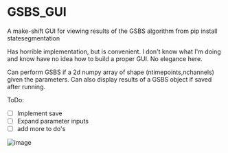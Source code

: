 # GSBS_GUI
A make-shift GUI for viewing results of the GSBS algorithm from 
pip install statesegmentation

Has horrible implementation, but is convenient.
I don't know what I'm doing and know have no idea how to build a proper GUI. No elegance here.

Can perform GSBS if a 2d numpy array of shape (ntimepoints,nchannels) given the parameters.
Can also display results of a GSBS object if saved after running.

ToDo:
- [ ] Implement save
- [ ] Expand parameter inputs
- [ ] add more to do's

![image](https://github.com/user-attachments/assets/07bab6d7-21a7-402a-83ba-04aa83423123)
